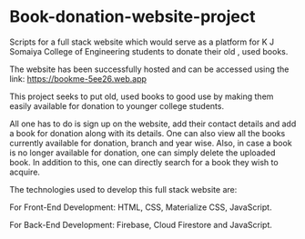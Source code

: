 # Book-donation-website-project
Scripts for a full stack website which would serve as a platform for K J Somaiya College of Engineering students to donate their old , used books.

The website has been successfully hosted and can be accessed using the link: https://bookme-5ee26.web.app

This project seeks to put old, used books to good use by making them easily available for donation to younger college students.

All one has to do is sign up on the website, add their contact details and add a book for donation along with its details. One can also view all the books currently available for donation, branch and year wise. Also, in case a book is no longer available for donation, one can simply delete the uploaded book. In addition to this, one can directly search for a book they wish to acquire.

The technologies used to develop this full stack website are:

For Front-End Development:
HTML, CSS, Materialize CSS, JavaScript.

For Back-End Development:
Firebase, Cloud Firestore and JavaScript.


